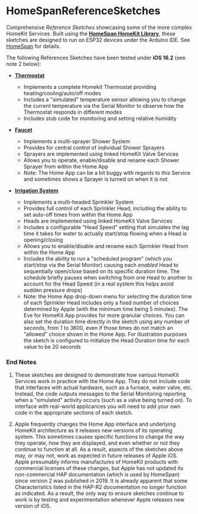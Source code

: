 # HomeSpanReferenceSketches

Comprehensive *Reference Sketches* showcasing some of the more complex HomeKit Services.  Built using the **[HomeSpan HomeKit Library](https://github.com/HomeSpan/HomeSpan)**, these sketches are designed to run on ESP32 devices under the Arduino IDE.  See [HomeSpan](https://github.com/HomeSpan/HomeSpan) for details.

The following References Sketches have been tested under **iOS 16.2** (see note 2 below):  

* **[Thermostat](Thermostat/Thermostat.ino)**
  * Implements a complete Homekit Thermostat providing heating/cooling/auto/off modes
  * Includes a "simulated" temperature sensor allowing you to change the *current* temperature via the Serial Monitor to observe how the Thermostat responds in different modes
  * Includes stub code for monitoring and setting relative humidity

* **[Faucet](Faucet/Faucet.ino)**
  * Implements a multi-sprayer Shower System
  * Provides for central control of individual Shower Sprayers
  * Sprayers are implemented using linked HomeKit Valve Services
  * Allows you to operate, enable/disable and rename each Shower Sprayer from within the Home App
  * Note: The Home App can be a bit buggy with regards to this Service and sometimes shows a Sprayer is turned on when it is not

* **[Irrigation System](Irrigation/Irrigation.ino)**
  * Implements a multi-headed Sprinkler System
  * Provides full control of each Sprinkler Head, including the ability to set auto-off times from within the Home App
  * Heads are implemented using linked HomeKit Valve Services
  * Includes a configurable "Head Speed" setting that simulates the lag time it takes for water to actually start/stop flowing when a Head is opening/closing
  * Allows you to enable/disable and rename each Sprinkler Head from within the Home App
  * Includes the ability to run a "scheduled program" (which you start/stop via the Serial Monitor) causing each *enabled* Head to sequentially open/close  based on its specific duration time.  The schedule briefly pauses when switching from one Head to another to account for the Head Speed (in a real system this helps avoid sudden pressure drops)
  * Note: the Home App drop-down menu for selecting the duration time of each Sprinkler Head includes only a fixed number of choices determined by Apple (with the minimum time being 5 minutes).  The Eve for HomeKit App provides for more granular choices.  You can also set the duration time directly in the sketch using any number of seconds, from 1 to 3600, even if those times do not match an "allowed" choice shown in the Home App.  For illustration purposes the sketch is configured to initialize the Head Duration time for each value to be 20 seconds
  
  
### End Notes

1. These sketches are designed to demonstrate how various HomeKit Services work in practice with the Home App.  They do not include code that interfaces with actual hardware, such as a furnace, water valve, etc.  Instead, the code outputs messages to the Serial Monitoring reporting when a "simulated" activity occurs (such as a valve being turned on).  To interface with real-world applicances you will need to add your own code in the appropriate sections of each sketch.

1. Apple frequently changes the Home App interface and underlying HomeKit architecture as it releases new versions of its operating system.  This sometimes causes specific functions to change the way they operate, how they are displayed, and even whether or not they continue to function at all.  As a result, aspects of the sketches above may, or may not, work as expected in future releases of Apple iOS.  Apple presumably informs manufactures of HomeKit products with commercial licenses of these changes, but Apple has not updated its non-commercial HAP documentation (which is used by HomeSpan) since version 2 was published in 2019.  It is already apparent that some Characteristics listed in the HAP-R2 documentation no longer function as indicated.  As a result, the only way to ensure sketches continue to work is by testing and experimentation whenever Apple releases new version of iOS.

